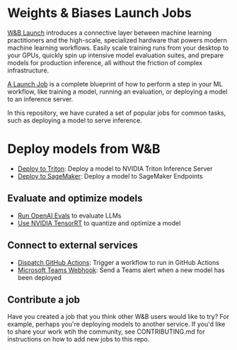 # Weights & Biases Launch Jobs

[W&B Launch](https://docs.wandb.ai/guides/launch) introduces a connective layer between machine learning practitioners and the high-scale, specialized hardware that powers modern machine learning workflows. Easily scale training runs from your desktop to your GPUs, quickly spin up intensive model evaluation suites, and prepare models for production inference, all without the friction of complex infrastructure.

[A Launch Job](https://docs.wandb.ai/guides/launch/create-job) is a complete blueprint of how to perform a step in your ML workflow, like training a model, running an evaluation, or deploying a model to an inference server.


In this repository, we have curated a set of popular jobs for common tasks, such as deploying a model to serve inference.

# Deploy models from W&B
- [Deploy to Triton](https://github.com/wandb/launch-jobs/tree/main/jobs/deploy_to_nvidia_triton): Deploy a model to NVIDIA Triton Inference Server
- [Deploy to SageMaker](https://github.com/wandb/launch-jobs/tree/main/jobs/deploy_to_sagemaker_endpoints): Deploy a model to SageMaker Endpoints

## Evaluate and optimize models
- [Run OpenAI Evals](https://github.com/wandb/launch-jobs/tree/main/jobs/openai_evals) to evaluate LLMs
- [Use NVIDIA TensorRT](https://github.com/wandb/launch-jobs/tree/main/jobs/gpu_optimize_with_tensor_rt) to quantize and optimize a model

## Connect to external services
- [Dispatch GitHub Actions](https://github.com/wandb/launch-jobs/tree/main/jobs/github_actions_workflow_dispatch): Trigger a workflow to run in GitHub Actions
- [Microsoft Teams Webhook](https://github.com/wandb/launch-jobs/tree/main/jobs/msft_teams_webhook): Send a Teams alert when a new model has been deployed

## Contribute a job
Have you created a job that you think other W&B users would like to try? For example, perhaps you're deploying models to another service. If you'd like to share your work wtih the community, see CONTRIBUTING.md for instructions on how to add new jobs to this repo.
